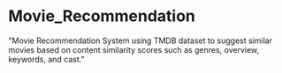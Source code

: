 # Movie_Recommendation
"Movie Recommendation System using TMDB dataset to suggest similar movies based on content similarity scores such as genres, overview, keywords, and cast."
